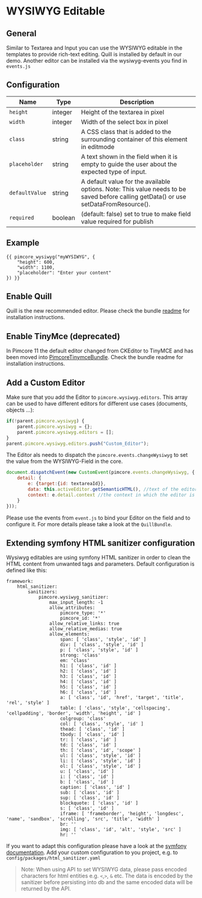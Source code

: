 # WYSIWYG Editable

## General

Similar to Textarea and Input you can use the WYSIWYG editable in the templates to provide rich-text editing. Quill is installed by default in our demo. Another editor can be installed via the wysiwyg-events you find in `events.js`

## Configuration

| Name           | Type     | Description                                                                                                                               |
|----------------|----------|-------------------------------------------------------------------------------------------------------------------------------------------|
| `height`       | integer  | Height of the textarea in pixel                                                                           |
| `width`        | integer  | Width of the select box in pixel                                                                                                          |
| `class`        | string   | A CSS class that is added to the surrounding container of this element in editmode                                                        |
| `placeholder`  | string   | A text shown in the field when it is empty to guide the user about the expected type of input.                                            |
| `defaultValue` | string   | A default value for the available options. Note: This value needs to be saved before calling getData() or use setDataFromResource().      |
| `required`     | boolean  | (default: false) set to true to make field value required for publish                                                                     |

## Example

```twig
{{ pimcore_wysiwyg("myWYSIWYG", {
    "height": 600,
    "width": 1100,
    "placeholder": "Enter your content"
}) }}
```

## Enable Quill 
Quill is the new recommended editor. Please check the bundle [readme](https://github.com/pimcore/quill-bundle/blob/1.x/README.md) for installation instructions.

## Enable TinyMce (deprecated)
In Pimcore 11 the default editor changed from CKEditor to TinyMCE and has been moved into [PimcoreTinymceBundle](https://github.com/pimcore/pimcore/blob/11.x/bundles/TinymceBundle/README.md). Check the bundle readme for installation instructions.

## Add a Custom Editor
Make sure that you add the Editor to `pimcore.wysiwyg.editors`. This array can be used to have different editors for different use cases (documents, objects ...):
```javascript
if(!parent.pimcore.wysiwyg) {
    parent.pimcore.wysiwyg = {};
    parent.pimcore.wysiwyg.editors = [];
}
parent.pimcore.wysiwyg.editors.push("Custom_Editor");
```

The Editor als needs to dispatch the `pimcore.events.changeWysiwyg` to set the value from the WYSIWYG-Field in the core.
```javascript
document.dispatchEvent(new CustomEvent(pimcore.events.changeWysiwyg, {
    detail: {
        e: {target:{id: textareaId}},
        data: this.activeEditor.getSemanticHTML(), //text of the editor-field
        context: e.detail.context //the context in which the editor is registered (object, document ...) 
    }
}));
```

Please use the events from `event.js` to bind your Editor on the field and to configure it.
For more details please take a look at the `QuillBundle`. 

## Extending symfony HTML sanitizer configuration

Wysiwyg editables are using symfony HTML sanitizer in order to clean the HTML content from unwanted tags and parameters. Default configuration is defined like this:
```
framework:
    html_sanitizer:
        sanitizers:
            pimcore.wysiwyg_sanitizer:
                max_input_length: -1
                allow_attributes:
                    pimcore_type: '*'
                    pimcore_id: '*'
                allow_relative_links: true
                allow_relative_medias: true
                allow_elements:
                    span: [ 'class', 'style', 'id' ]
                    div: [ 'class', 'style', 'id' ]
                    p: [ 'class', 'style', 'id' ]
                    strong: 'class'
                    em: 'class'
                    h1: [ 'class', 'id' ]
                    h2: [ 'class', 'id' ]
                    h3: [ 'class', 'id' ]
                    h4: [ 'class', 'id' ]
                    h5: [ 'class', 'id' ]
                    h6: [ 'class', 'id' ]
                    a: [ 'class', 'id', 'href', 'target', 'title', 'rel', 'style' ]
                    table: [ 'class', 'style', 'cellspacing', 'cellpadding', 'border', 'width', 'height', 'id' ]
                    colgroup: 'class'
                    col: [ 'class', 'style', 'id' ]
                    thead: [ 'class', 'id' ]
                    tbody: [ 'class', 'id' ]
                    tr: [ 'class', 'id' ]
                    td: [ 'class', 'id' ]
                    th: [ 'class', 'id', 'scope' ]
                    ul: [ 'class', 'style', 'id' ]
                    li: [ 'class', 'style', 'id' ]
                    ol: [ 'class', 'style', 'id' ]
                    u: [ 'class', 'id' ]
                    i: [ 'class', 'id' ]
                    b: [ 'class', 'id' ]
                    caption: [ 'class', 'id' ]
                    sub: [ 'class', 'id' ]
                    sup: [ 'class', 'id' ]
                    blockquote: [ 'class', 'id' ]
                    s: [ 'class', 'id' ]
                    iframe: [ 'frameborder', 'height', 'longdesc', 'name', 'sandbox', 'scrolling', 'src', 'title', 'width' ]
                    br: ''
                    img: [ 'class', 'id', 'alt', 'style', 'src' ]
                    hr: ''
```
If you want to adapt this configuration please have a look at the [symfony documentation](https://symfony.com/doc/current/html_sanitizer.html). Add your custom configuration to you project, e.g. to `config/packages/html_sanitizer.yaml`

> Note: When using API to set WYSIWYG data, please pass encoded characters for html entities e.g. `<`,`>`, `&` etc.
> The data is encoded by the sanitizer before persisting into db and the same encoded data will be returned by the API.
